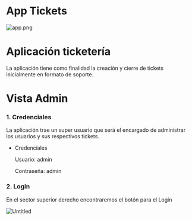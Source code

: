 # App Tickets

![app.png](app.png)

# Aplicación ticketería

La aplicación tiene como finalidad la creación y cierre de tickets inicialmente en formato de soporte.

# Vista Admin

### 1. Credenciales

La aplicación trae un super usuario que será el encargado de administrar los usuarios y sus respectivos tickets.

- Credenciales
    
    Usuario: admin
    
    Contraseña: admin
    

### 2. Login

En el sector superior derecho encontraremos el botón para el Login

![Untitled](Untitled.png)
